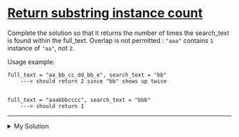 # [Return substring instance count](https://www.codewars.com/kata/5168b125faced29f66000005)

Complete the solution so that it returns the number of times the search_text is found within the full_text. Overlap is not permitted : `"aaa"` contains `1` instance of `"aa"`, not `2`.

Usage example:

    full_text = "aa_bb_cc_dd_bb_e", search_text = "bb"
        ---> should return 2 since "bb" shows up twice


    full_text = "aaabbbcccc", search_text = "bbb"
        ---> should return 1

---

<details><summary>My Solution</summary>

```js
function solution(fullText, searchText) {
  let regex = new RegExp(searchText, 'g')
  return (fullText.match(regex) || []).length
}
```

</details>

